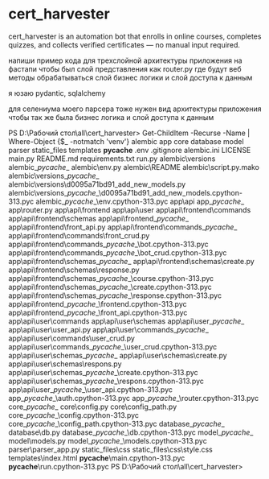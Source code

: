 # cert_harvester
cert_harvester is an automation bot that enrolls in online courses, completes quizzes, and collects verified certificates — no manual input required.


напиши пример кода для трехслойной архитектуры приложения
на фастапи чтобы был слой представления как router.py где будут веб методы обрабатываться
слой бизнес логики и слой доступа к данным

я юзаю pydantic, sqlalchemy

для селениума моего парсера тоже нужен вид архитектуры приложения
чтобы так же была бизнес логика и слой доступа к данным



PS D:\Рабочий стол\all\cert_harvester> Get-ChildItem -Recurse -Name | Where-Object {$_ -notmatch 'venv'}
alembic
app
core
database
model
parser
static_files
templates
__pycache__
.env
.gitignore
alembic.ini
LICENSE
main.py
README.md
requirements.txt
run.py
alembic\versions
alembic\__pycache__
alembic\env.py
alembic\README
alembic\script.py.mako
alembic\versions\__pycache__
alembic\versions\d0095a71bd91_add_new_models.py
alembic\versions\__pycache__\d0095a71bd91_add_new_models.cpython-313.pyc
alembic\__pycache__\env.cpython-313.pyc
app\api
app\__pycache__
app\router.py
app\api\frontend
app\api\user
app\api\frontend\commands
app\api\frontend\schemas
app\api\frontend\__pycache__
app\api\frontend\front_api.py
app\api\frontend\commands\__pycache__
app\api\frontend\commands\front_crud.py
app\api\frontend\commands\__pycache__\bot.cpython-313.pyc
app\api\frontend\commands\__pycache__\bot_crud.cpython-313.pyc
app\api\frontend\schemas\__pycache__
app\api\frontend\schemas\create.py
app\api\frontend\schemas\response.py
app\api\frontend\schemas\__pycache__\course.cpython-313.pyc
app\api\frontend\schemas\__pycache__\create.cpython-313.pyc
app\api\frontend\schemas\__pycache__\response.cpython-313.pyc
app\api\frontend\__pycache__\frontend.cpython-313.pyc
app\api\frontend\__pycache__\front_api.cpython-313.pyc
app\api\user\commands
app\api\user\schemas
app\api\user\__pycache__
app\api\user\user_api.py
app\api\user\commands\__pycache__
app\api\user\commands\user_crud.py
app\api\user\commands\__pycache__\user_crud.cpython-313.pyc
app\api\user\schemas\__pycache__
app\api\user\schemas\create.py
app\api\user\schemas\respons.py
app\api\user\schemas\__pycache__\create.cpython-313.pyc
app\api\user\schemas\__pycache__\respons.cpython-313.pyc
app\api\user\__pycache__\user_api.cpython-313.pyc
app\__pycache__\auth.cpython-313.pyc
app\__pycache__\router.cpython-313.pyc
core\__pycache__
core\config.py
core\config_path.py
core\__pycache__\config.cpython-313.pyc
core\__pycache__\config_path.cpython-313.pyc
database\__pycache__
database\db.py
database\__pycache__\db.cpython-313.pyc
model\__pycache__
model\models.py
model\__pycache__\models.cpython-313.pyc
parser\parser_app.py
static_files\css
static_files\css\style.css
templates\index.html
__pycache__\main.cpython-313.pyc
__pycache__\run.cpython-313.pyc
PS D:\Рабочий стол\all\cert_harvester>